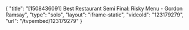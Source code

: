 {
    "title": "[1508436091] Best Restaurant Semi Final: Risky Menu - Gordon Ramsay",
    "type": "solo",
    "layout": "iframe-static",
    "videoId": "123179279",
    "url": "\/tvpembed\/123179279"
}